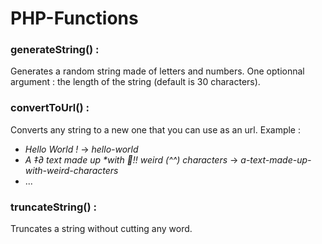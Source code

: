 # PHP-Functions

### generateString() :
Generates a random string made of letters and numbers. One optionnal argument : the length of the string (default is 30 characters).

### convertToUrl() :
Converts any string to a new one that you can use as an url. Example :

- *Hello World !* -> *hello-world*
- *A ‡∂ text made up \*with !! weird (^^) characters* -> *a-text-made-up-with-weird-characters*
- ...

### truncateString() :
Truncates a string without cutting any word.